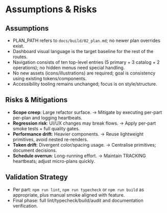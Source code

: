 # Assumptions & Risks

## Assumptions
- PLAN_PATH refers to `docs/build/02_plan.md`; no newer plan overrides exist.
- Dashboard visual language is the target baseline for the rest of the routes.
- Navigation consists of ten top-level entries (5 primary + 3 catalog + 2 operations); no hidden menus need special handling.
- No new assets (icons/illustrations) are required; goal is consistency using existing tokens/components.
- Accessibility tooling remains unchanged; focus is on style/structure.

## Risks & Mitigations
- **Scope creep**: Large refactor surface. → Mitigate by executing per-part per-plan and logging heartbeats.
- **Regression risk**: UI/UX changes may break flows. → Apply per-part smoke tests + full quality gates.
- **Performance drift**: Heavier components. → Reuse lightweight primitives, avoid nested re-renders.
- **Token drift**: Divergent color/spacing usage. → Centralise primitives; document decisions.
- **Schedule overrun**: Long-running effort. → Maintain TRACKING heartbeats; adjust micro-plans quickly.

## Validation Strategy
- Per part: `npm run lint`, `npm run typecheck` or `npm run build` as appropriate, plus manual smoke aligned with feature.
- Final phase: full lint/typecheck/build/audit and documentation verification.
